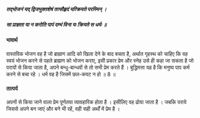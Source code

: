##### तद्भोजनं यद् द्विजभुक्तशेषं तत्सौहृदं यत्क्रियते परस्मिन् ।
##### सा प्राज्ञता या न करोति पापं दम्भं विना यः क्रियते स धर्मः ॥

#### भावार्थ

वास्तविक भोजन वह है जो ब्राह्मण आदि को खिला देने के बाद बचता है, अर्थात गृहस्थ को चाहिए कि वह स्वयं भोजन करने से पहले ब्राह्मण को भोजन कराए, इसी प्रकार प्रेम और स्नेह उसे ही कहा जा सकता है जो परायों से किया जाता है, अपने बन्धु-बान्धवों से तो सभी प्रेम करते हैं । बुद्धिमत्ता यह है कि मनुष्य पाप कर्म करने से बचा रहे । धर्म वह है जिसमें छल-कपट न हो ॥ 8 ॥

#### तात्पर्य

अपनों से किया जाने वाला प्रेम पूर्णतया व्यावहारिक होता है । इसीलिए वह ढोया जाता है । जबकि पराये जिससे अपने बन जाएं और बने भी रहें, वही सही अर्थों में प्रेम है ।